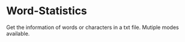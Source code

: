# Word-Statistics
Get the information of words or characters in a txt file.
Mutiple modes available.
